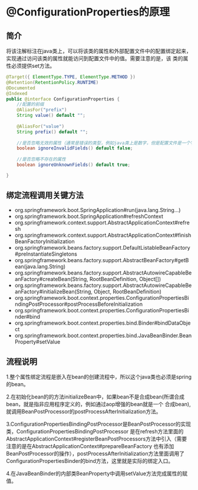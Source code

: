 # @ConfigurationProperties的原理
## 简介
将该注解标注在java类上，可以将该类的属性和外部配置文件中的配置绑定起来，实现通过访问该类的属性就能访问到配置文件中的值。需要注意的是，该
类的属性必须提供set方法。
```java
@Target({ ElementType.TYPE, ElementType.METHOD })
@Retention(RetentionPolicy.RUNTIME)
@Documented
@Indexed
public @interface ConfigurationProperties {
    //配置的前缀
	@AliasFor("prefix")
	String value() default "";
    
	@AliasFor("value")
	String prefix() default "";
    
    //是否忽略无效的属性（通常是错误的类型，例如java类上是数字，但是配置文件是一个字符串）
	boolean ignoreInvalidFields() default false;
    
    //是否忽略不存在的属性
	boolean ignoreUnknownFields() default true;

}
```

## 绑定流程调用关键方法
- org.springframework.boot.SpringApplication#run(java.lang.String...)
- org.springframework.boot.SpringApplication#refreshContext
- org.springframework.context.support.AbstractApplicationContext#refresh
- org.springframework.context.support.AbstractApplicationContext#finishBeanFactoryInitialization
- org.springframework.beans.factory.support.DefaultListableBeanFactory#preInstantiateSingletons
- org.springframework.beans.factory.support.AbstractBeanFactory#getBean(java.lang.String)
- org.springframework.beans.factory.support.AbstractAutowireCapableBeanFactory#createBean(String, RootBeanDefinition, Object[])
- org.springframework.beans.factory.support.AbstractAutowireCapableBeanFactory#initializeBean(String, Object, RootBeanDefinition)
- org.springframework.boot.context.properties.ConfigurationPropertiesBindingPostProcessor#postProcessBeforeInitialization
- org.springframework.boot.context.properties.ConfigurationPropertiesBinder#bind
- org.springframework.boot.context.properties.bind.Binder#bindDataObject
- org.springframework.boot.context.properties.bind.JavaBeanBinder.BeanProperty#setValue

## 流程说明
1.整个属性绑定流程是嵌入在bean的创建流程中，所以这个java类也必须是spring的bean。

2.在初始化bean的的方法initializeBean中，如果bean不是合成bean(所谓合成bean，就是指非应用程序定义的，例如通过aop增强的bean就是一个
合成bean),就调用BeanPostProcessor的postProcessAfterInitialization方法。

3.ConfigurationPropertiesBindingPostProcessor是BeanPostProcessor的实现类，ConfigurationPropertiesBindingPostProcessor
是在refresh方法里面的AbstractApplicationContext#registerBeanPostProcessors方法中引入（需要注意的是在AbstractApplicationContext#prepareBeanFactory
也有添加BeanPostProcessor的操作），postProcessAfterInitialization方法里面调用了ConfigurationPropertiesBinder的bind方法，这里就是实际的绑定入口。

4.在JavaBeanBinder的内部类BeanProperty中调用setValue方法完成属性的赋值。

